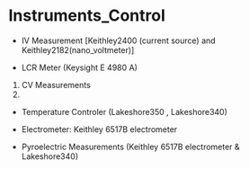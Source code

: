 # Instruments_Control

* IV Measurement [Keithley2400 (current source) and Keithley2182(nano_voltmeter)]


* LCR Meter (Keysight E 4980 A) 
1) CV Measurements
2) 
 
* Temperature Controler (Lakeshore350 , Lakeshore340)
* Electrometer: Keithley 6517B electrometer

* Pyroelectric Measurements (Keithley 6517B electrometer & Lakeshore340)
